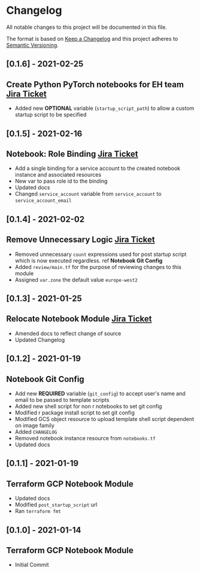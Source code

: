 # Changelog
All notable changes to this project will be documented in this file.

The format is based on [Keep a Changelog](http://keepachangelog.com/en/1.0.0/)
and this project adheres to [Semantic Versioning](http://semver.org/spec/v2.0.0.html).

## [0.1.6] - 2021-02-25
## Create Python PyTorch notebooks for EH team [Jira Ticket](https://collaborate2.ons.gov.uk/jira/browse/CATDDSC-101)
- Added new __OPTIONAL__ variable (`startup_script_path`) to allow a custom startup script to be specified

## [0.1.5] - 2021-02-16
## Notebook: Role Binding [Jira Ticket](https://collaborate2.ons.gov.uk/jira/browse/CATDDSC-84)
- Add a single binding for a service account to the created notebook instance and associated resources
- New var to pass role id to the binding
- Updated docs
- Changed `service_account` variable from `service_account` to `service_account_email`

## [0.1.4] - 2021-02-02
## Remove Unnecessary Logic [Jira Ticket](https://collaborate2.ons.gov.uk/jira/browse/CATDDSC-52)
- Removed unnecessary `count` expressions used for post startup script which is now executed regardless. ref **Notebook Git Config**
- Added `review/main.tf` for the purpose of reviewing changes to this module
- Assigned `var.zone` the default value `europe-west2`

## [0.1.3] - 2021-01-25
## Relocate Notebook Module [Jira Ticket](https://collaborate2.ons.gov.uk/jira/browse/CATDDSC-52)
- Amended docs to reflect change of source
- Updated Changelog

## [0.1.2] - 2021-01-19
## Notebook Git Config
- Add new __REQUIRED__ variable (`git_config`) to accept user's name and email to be passed to template scripts
- Added new shell script for non r notebooks to set git config
- Modified r package install script to set git config
- Modified GCS object resource to upload template shell script dependent on image family
- Added `CHANGELOG`
- Removed notebook instance resource from `notebooks.tf`
- Updated docs

## [0.1.1] - 2021-01-19
## Terraform GCP Notebook Module
- Updated docs
- Modified `post_startup_script` url
- Ran `terraform fmt`

## [0.1.0] - 2021-01-14
## Terraform GCP Notebook Module
- Initial Commit

